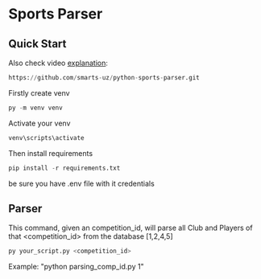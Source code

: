 # Sports Parser

## Quick Start



Also check video [explanation](https://t.me/c/1928723945/42232/51897):





```python
https://github.com/smarts-uz/python-sports-parser.git
```
 Firstly create venv 
 ```python
py -m venv venv
```
Activate your venv
```python
venv\scripts\activate 
```
 Then install requirements
```python
pip install -r requirements.txt
```
be sure you have .env file with it credentials

## Parser
This command, given an competition_id, will parse all Club and Players of that <competition_id> from the database [1,2,4,5]  
```python
py your_script.py <competition_id>
```
Example:  "python parsing_comp_id.py 1"











